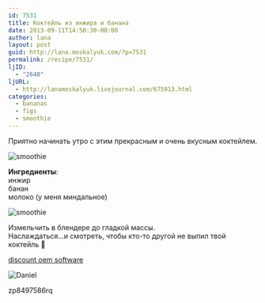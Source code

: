 ```yaml
---
id: 7531
title: Коктейль из инжира и банана
date: 2013-09-11T14:50:30-08:00
author: lana
layout: post
guid: http://lana.moskalyuk.com/?p=7531
permalink: /recipe/7531/
ljID:
  - "2640"
ljURL:
  - http://lanamoskalyuk.livejournal.com/675913.html
categories:
  - bananas
  - figs
  - smoothie
---
```

Приятно начинать утро с этим прекрасным и очень вкусным коктейлем.

![smoothie](http://farm8.staticflickr.com/7352/9718018409_cfd8468f3c_c.jpg) 

**Ингредиенты**:  
инжир  
банан  
молоко (у меня миндальное)

![smoothie](http://farm8.staticflickr.com/7363/9721244540_159e961f6d_c.jpg) 

Измельчить в блендере до гладкой массы.  
Наслаждаться&#8230;и смотреть, чтобы кто-то другой не выпил твой коктейль 🙂

<div>
  <a href='http://oem-software-download.com/' title='discount oem software'>discount oem software</a>
</div>

![Daniel](http://farm8.staticflickr.com/7382/9718024019_ffc6c34cf2_c.jpg) 

<div>
  zp8497586rq
</div>
